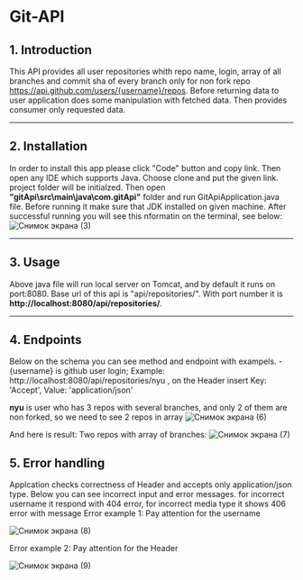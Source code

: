 # Git-API
## 1. Introduction
This API provides all user repositories whith repo name, login, array of all branches and commit sha of every branch only for non fork 
repo https://api.github.com/users/{username}/repos. Before returning data to user application does some manipulation with fetched data.
Then provides consumer only requested data.
***
## 2. Installation
In order to install this app please click "Code" button and copy link. Then open any IDE which supports Java. Choose clone and put the given link.
project folder will be initialzed. Then open **"gitApi\src\main\java\com.gitApi"** folder and run GitApiApplication.java file.
Before running it make sure that JDK installed on given machine. 
After successful running you will see this nformatin on the terminal, see below:
![Снимок экрана (3)](https://user-images.githubusercontent.com/57500808/234324060-e5001060-05c8-4dda-bfa8-b5787191503a.png)
***
## 3. Usage
Above java file will run local server on Tomcat, and by default it runs on port:8080. Base url of this api is "api/repositories/". With port number it  is **http://localhost:8080/api/repositories/**. 
***
## 4. Endpoints
Below on the schema you can see  method and endpoint with exampels. 
-{username} is github user login;
Example: 
http://localhost:8080/api/repositories/nyu , on the Header insert Key: 'Accept', Value: 'application/json'

**nyu** is user who has 3 repos with several branches, and only 2 of them are non forked, so we need to see 2 repos in array
  ![Снимок экрана (6)](https://github.com/TemirlanBasitov/Git-API/assets/57500808/b1c12d0a-374e-4f59-848f-9b9ef5808853)
  
  
And here is result:
  Two repos with array of branches:
  ![Снимок экрана (7)](https://github.com/TemirlanBasitov/Git-API/assets/57500808/9a4ad645-1660-4f53-b0e0-927c5c77b04f)
  
## 5. Error handling
Applcation checks correctness of Header and accepts only application/json type. Below  you can see incorrect input and error messages.
for incorrect username it respond with 404 error, for incorrect media type it shows 406 error with message
Error example 1:
Pay attention for the username 

![Снимок экрана (8)](https://github.com/TemirlanBasitov/Git-API/assets/57500808/bcaa50ff-c033-4e7e-a461-1d571e0c5f58)

Error example 2: 
Pay attention for the Header

![Снимок экрана (9)](https://github.com/TemirlanBasitov/Git-API/assets/57500808/6cfe893d-dd0f-450c-942b-7a1dfa6e84f1)

